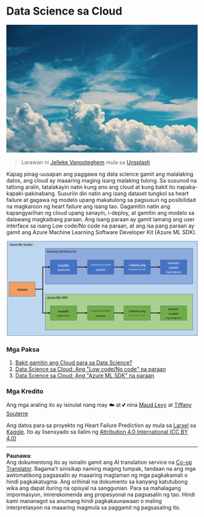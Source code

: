 <!--
CO_OP_TRANSLATOR_METADATA:
{
  "original_hash": "8dfe141a0f46f7d253e07f74913c7f44",
  "translation_date": "2025-08-28T02:23:31+00:00",
  "source_file": "5-Data-Science-In-Cloud/README.md",
  "language_code": "tl"
}
-->
# Data Science sa Cloud

![cloud-picture](../../../translated_images/cloud-picture.f5526de3c6c6387b2d656ba94f019b3352e5e3854a78440e4fb00c93e2dea675.tl.jpg)

> Larawan ni [Jelleke Vanooteghem](https://unsplash.com/@ilumire) mula sa [Unsplash](https://unsplash.com/s/photos/cloud?orientation=landscape)

Kapag pinag-uusapan ang paggawa ng data science gamit ang malalaking datos, ang cloud ay maaaring maging isang malaking tulong. Sa susunod na tatlong aralin, tatalakayin natin kung ano ang cloud at kung bakit ito napaka-kapaki-pakinabang. Susuriin din natin ang isang dataset tungkol sa heart failure at gagawa ng modelo upang makatulong sa pagsusuri ng posibilidad na magkaroon ng heart failure ang isang tao. Gagamitin natin ang kapangyarihan ng cloud upang sanayin, i-deploy, at gamitin ang modelo sa dalawang magkaibang paraan. Ang isang paraan ay gamit lamang ang user interface sa isang Low code/No code na paraan, at ang isa pang paraan ay gamit ang Azure Machine Learning Software Developer Kit (Azure ML SDK).

![project-schema](../../../translated_images/project-schema.420e56d495624541eaecf2b737f138c86fb7d8162bb1c0bf8783c350872ffc4d.tl.png)

### Mga Paksa

1. [Bakit gamitin ang Cloud para sa Data Science?](17-Introduction/README.md)
2. [Data Science sa Cloud: Ang "Low code/No code" na paraan](18-Low-Code/README.md)
3. [Data Science sa Cloud: Ang "Azure ML SDK" na paraan](19-Azure/README.md)

### Mga Kredito
Ang mga araling ito ay isinulat nang may ☁️ at 💕 nina [Maud Levy](https://twitter.com/maudstweets) at [Tiffany Souterre](https://twitter.com/TiffanySouterre)

Ang datos para sa proyekto ng Heart Failure Prediction ay mula sa [
Larxel](https://www.kaggle.com/andrewmvd) sa [Kaggle](https://www.kaggle.com/andrewmvd/heart-failure-clinical-data). Ito ay lisensyado sa ilalim ng [Attribution 4.0 International (CC BY 4.0)](https://creativecommons.org/licenses/by/4.0/)

---

**Paunawa**:  
Ang dokumentong ito ay isinalin gamit ang AI translation service na [Co-op Translator](https://github.com/Azure/co-op-translator). Bagama't sinisikap naming maging tumpak, tandaan na ang mga awtomatikong pagsasalin ay maaaring maglaman ng mga pagkakamali o hindi pagkakatugma. Ang orihinal na dokumento sa kanyang katutubong wika ang dapat ituring na opisyal na sanggunian. Para sa mahalagang impormasyon, inirerekomenda ang propesyonal na pagsasalin ng tao. Hindi kami mananagot sa anumang hindi pagkakaunawaan o maling interpretasyon na maaaring magmula sa paggamit ng pagsasaling ito.